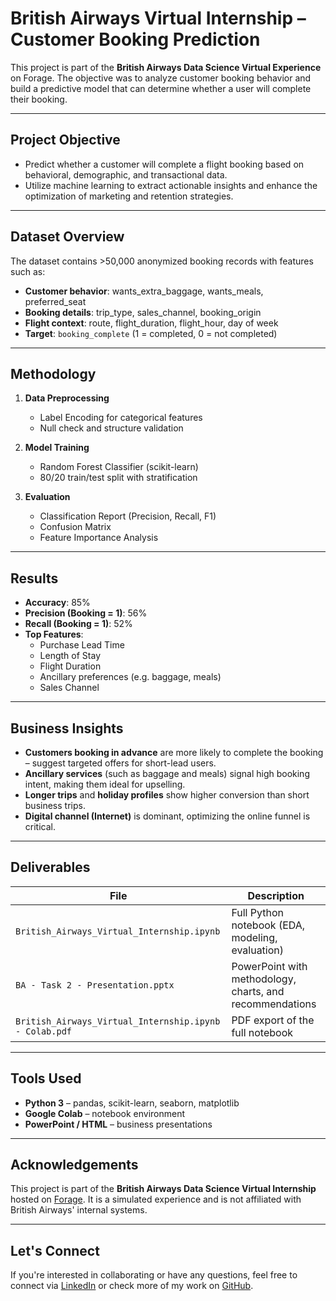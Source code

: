 # British Airways Virtual Internship – Customer Booking Prediction

This project is part of the **British Airways Data Science Virtual Experience** on Forage. The objective was to analyze customer booking behavior and build a predictive model that can determine whether a user will complete their booking.

---

## Project Objective

- Predict whether a customer will complete a flight booking based on behavioral, demographic, and transactional data.
- Utilize machine learning to extract actionable insights and enhance the optimization of marketing and retention strategies.

---

## Dataset Overview

The dataset contains >50,000 anonymized booking records with features such as:

- **Customer behavior**: wants_extra_baggage, wants_meals, preferred_seat
- **Booking details**: trip_type, sales_channel, booking_origin
- **Flight context**: route, flight_duration, flight_hour, day of week
- **Target**: `booking_complete` (1 = completed, 0 = not completed)

---

## Methodology

1. **Data Preprocessing**
   - Label Encoding for categorical features
   - Null check and structure validation

2. **Model Training**
   - Random Forest Classifier (scikit-learn)
   - 80/20 train/test split with stratification

3. **Evaluation**
   - Classification Report (Precision, Recall, F1)
   - Confusion Matrix
   - Feature Importance Analysis

---

## Results

- **Accuracy**: 85%
- **Precision (Booking = 1)**: 56%
- **Recall (Booking = 1)**: 52%
- **Top Features**:
  - Purchase Lead Time
  - Length of Stay
  - Flight Duration
  - Ancillary preferences (e.g. baggage, meals)
  - Sales Channel

---

## Business Insights

- **Customers booking in advance** are more likely to complete the booking – suggest targeted offers for short-lead users.
- **Ancillary services** (such as baggage and meals) signal high booking intent, making them ideal for upselling.
- **Longer trips** and **holiday profiles** show higher conversion than short business trips.
- **Digital channel (Internet)** is dominant, optimizing the online funnel is critical.

---

## Deliverables

| File | Description |
|------|-------------|
| `British_Airways_Virtual_Internship.ipynb` | Full Python notebook (EDA, modeling, evaluation) |
| `BA - Task 2 - Presentation.pptx` | PowerPoint with methodology, charts, and recommendations |
| `British_Airways_Virtual_Internship.ipynb - Colab.pdf` | PDF export of the full notebook |

---

## Tools Used

- **Python 3** – pandas, scikit-learn, seaborn, matplotlib
- **Google Colab** – notebook environment
- **PowerPoint / HTML** – business presentations

---

## Acknowledgements

This project is part of the **British Airways Data Science Virtual Internship** hosted on [Forage](https://www.theforage.com/). It is a simulated experience and is not affiliated with British Airways' internal systems.

---

## Let's Connect

If you're interested in collaborating or have any questions, feel free to connect via [LinkedIn](https://linkedin.com/in/your-profile) or check more of my work on [GitHub](https://github.com/your-profile).
